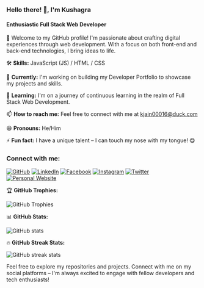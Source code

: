 ### Hello there! 👋, I'm Kushagra
#### Enthusiastic Full Stack Web Developer

🚀 Welcome to my GitHub profile! I'm passionate about crafting digital experiences through web development. With a focus on both front-end and back-end technologies, I bring ideas to life.

🛠️ **Skills:** JavaScript (JS) / HTML / CSS

🔭 **Currently:** I'm working on building my Developer Portfolio to showcase my projects and skills.

🌱 **Learning:** I'm on a journey of continuous learning in the realm of Full Stack Web Development.

📫 **How to reach me:** Feel free to connect with me at kjain00016@duck.com

😄 **Pronouns:** He/Him

⚡ **Fun fact:** I have a unique talent – I can touch my nose with my tongue! 😋

### Connect with me:

[![GitHub](https://img.shields.io/badge/-GitHub-181717?style=flat-square&logo=github&logoColor=white)](https://github.com/kushagrajain16)
[![LinkedIn](https://img.shields.io/badge/-LinkedIn-0A66C2?style=flat-square&logo=linkedin&logoColor=white)](https://www.linkedin.com/in/kushagra-jain-881b99227/)
[![Facebook](https://img.shields.io/badge/-Facebook-1877F2?style=flat-square&logo=facebook&logoColor=white)](https://www.facebook.com/KushagraJ16)
[![Instagram](https://img.shields.io/badge/-Instagram-E4405F?style=flat-square&logo=instagram&logoColor=white)](https://www.instagram.com/kushagrajain_16/)
[![Twitter](https://img.shields.io/badge/-Twitter-1DA1F2?style=flat-square&logo=twitter&logoColor=white)](https://twitter.com/kushagrajain_16)
[![Personal Website](https://img.shields.io/badge/-Personal%20Website-663399?style=flat-square&logoColor=white&logo=vercel)](https://itskj.vercel.app)



🏆 **GitHub Trophies:**

![GitHub Trophies](https://github-profile-trophy.vercel.app/?username=kushagrajain16)

📊 **GitHub Stats:**

![GitHub stats](https://github-readme-stats.vercel.app/api?username=kushagrajain16&show_icons=true)

🔥 **GitHub Streak Stats:**

![GitHub streak stats](https://streak-stats.demolab.com/?user=kushagrajain16)


Feel free to explore my repositories and projects. Connect with me on my social platforms – I'm always excited to engage with fellow developers and tech enthusiasts!
